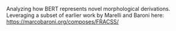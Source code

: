 Analyzing how BERT represents novel morphological derivations. Leveraging a subset of earlier work by Marelli and Baroni here: https://marcobaroni.org/composes/FRACSS/
